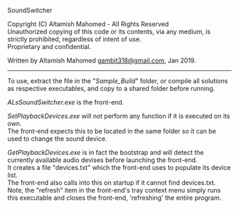 SoundSwitcher

Copyright (C) Altamish Mahomed - All Rights Reserved  
Unauthorized copying of this code or its contents, via any medium, is strictly prohibited, regardless of intent of use.  
Proprietary and confidential.

Written by Altamish Mahomed  gambit318@gmail.com, Jan 2019. 

___

To use, extract the file in the "*Sample_Build*" folder, or compile all solutions as respective executables, and copy to a shared folder before running.  

*ALsSoundSwitcher.exe* is the front-end. 

*SetPlaybackDevices.exe* will not perform any function if it is executed on its own.  
The front-end expects this to be located in the same folder so it can be used to change the sound device.  

*GetPlaybackDevices.exe* is in fact the bootstrap and will detect the currently available audio devises before launching the front-end.  
It creates a file "devices.txt" which the front-end uses to populate its device list.  
The front-end also calls into this on startup if it cannot find devices.txt. 
Note, the "refresh" item in the front-end's tray context menu simply runs this executable and closes the front-end, 'refreshing' the entire program.  
